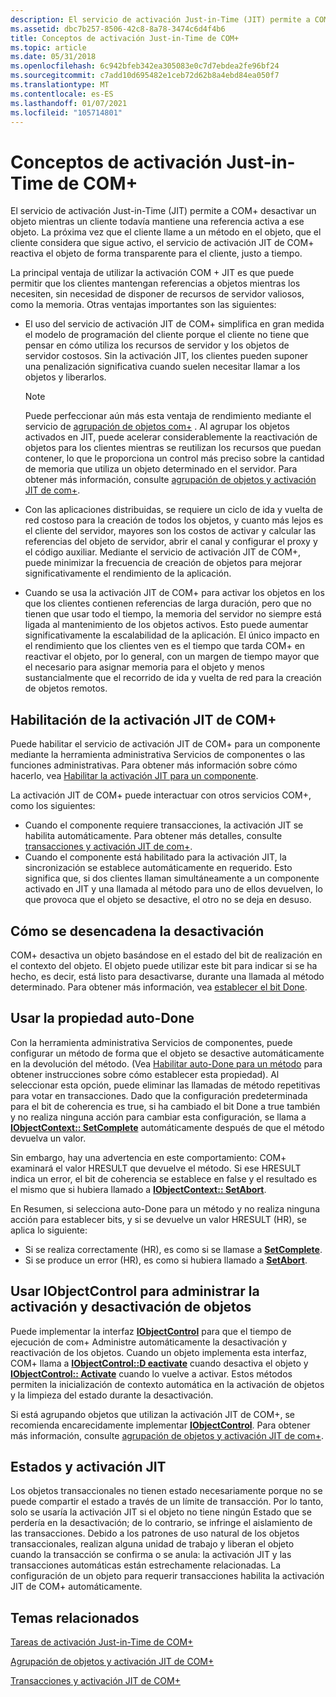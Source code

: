 ```yaml
---
description: El servicio de activación Just-in-Time (JIT) permite a COM+ desactivar un objeto mientras un cliente todavía mantiene una referencia activa a ese objeto.
ms.assetid: dbc7b257-8506-42c8-8a78-3474c6d4f4b6
title: Conceptos de activación Just-in-Time de COM+
ms.topic: article
ms.date: 05/31/2018
ms.openlocfilehash: 6c942bfeb342ea305083e0c7d7ebdea2fe96bf24
ms.sourcegitcommit: c7add10d695482e1ceb72d62b8a4ebd84ea050f7
ms.translationtype: MT
ms.contentlocale: es-ES
ms.lasthandoff: 01/07/2021
ms.locfileid: "105714801"
---
```

# <a name="com-just-in-time-activation-concepts"></a>Conceptos de activación Just-in-Time de COM+

El servicio de activación Just-in-Time (JIT) permite a COM+ desactivar un objeto mientras un cliente todavía mantiene una referencia activa a ese objeto. La próxima vez que el cliente llame a un método en el objeto, que el cliente considera que sigue activo, el servicio de activación JIT de COM+ reactiva el objeto de forma transparente para el cliente, justo a tiempo.

La principal ventaja de utilizar la activación COM + JIT es que puede permitir que los clientes mantengan referencias a objetos mientras los necesiten, sin necesidad de disponer de recursos de servidor valiosos, como la memoria. Otras ventajas importantes son las siguientes:

-   El uso del servicio de activación JIT de COM+ simplifica en gran medida el modelo de programación del cliente porque el cliente no tiene que pensar en cómo utiliza los recursos de servidor y los objetos de servidor costosos. Sin la activación JIT, los clientes pueden suponer una penalización significativa cuando suelen necesitar llamar a los objetos y liberarlos.
    > [!Note]  
    > Puede perfeccionar aún más esta ventaja de rendimiento mediante el servicio de [agrupación de objetos com+](com--object-pooling.md) . Al agrupar los objetos activados en JIT, puede acelerar considerablemente la reactivación de objetos para los clientes mientras se reutilizan los recursos que puedan contener, lo que le proporciona un control más preciso sobre la cantidad de memoria que utiliza un objeto determinado en el servidor. Para obtener más información, consulte [agrupación de objetos y activación JIT de com+](object-pooling-and-com--jit-activation.md).

     

-   Con las aplicaciones distribuidas, se requiere un ciclo de ida y vuelta de red costoso para la creación de todos los objetos, y cuanto más lejos es el cliente del servidor, mayores son los costos de activar y calcular las referencias del objeto de servidor, abrir el canal y configurar el proxy y el código auxiliar. Mediante el servicio de activación JIT de COM+, puede minimizar la frecuencia de creación de objetos para mejorar significativamente el rendimiento de la aplicación.
-   Cuando se usa la activación JIT de COM+ para activar los objetos en los que los clientes contienen referencias de larga duración, pero que no tienen que usar todo el tiempo, la memoria del servidor no siempre está ligada al mantenimiento de los objetos activos. Esto puede aumentar significativamente la escalabilidad de la aplicación. El único impacto en el rendimiento que los clientes ven es el tiempo que tarda COM+ en reactivar el objeto, por lo general, con un margen de tiempo mayor que el necesario para asignar memoria para el objeto y menos sustancialmente que el recorrido de ida y vuelta de red para la creación de objetos remotos.

## <a name="enabling-com-jit-activation"></a>Habilitación de la activación JIT de COM+

Puede habilitar el servicio de activación JIT de COM+ para un componente mediante la herramienta administrativa Servicios de componentes o las funciones administrativas. Para obtener más información sobre cómo hacerlo, vea [Habilitar la activación JIT para un componente](enabling-jit-activation-for-a-component.md).

La activación JIT de COM+ puede interactuar con otros servicios COM+, como los siguientes:

-   Cuando el componente requiere transacciones, la activación JIT se habilita automáticamente. Para obtener más detalles, consulte [transacciones y activación JIT de com+](transactions-and-com--jit-activation.md).
-   Cuando el componente está habilitado para la activación JIT, la sincronización se establece automáticamente en requerido. Esto significa que, si dos clientes llaman simultáneamente a un componente activado en JIT y una llamada al método para uno de ellos devuelven, lo que provoca que el objeto se desactive, el otro no se deja en desuso.

## <a name="how-deactivation-is-triggered"></a>Cómo se desencadena la desactivación

COM+ desactiva un objeto basándose en el estado del bit de realización en el contexto del objeto. El objeto puede utilizar este bit para indicar si se ha hecho, es decir, está listo para desactivarse, durante una llamada al método determinado. Para obtener más información, vea [establecer el bit Done](setting-the-done-bit.md).

## <a name="using-the-auto-done-property"></a>Usar la propiedad auto-Done

Con la herramienta administrativa Servicios de componentes, puede configurar un método de forma que el objeto se desactive automáticamente en la devolución del método. (Vea [Habilitar auto-Done para un método](enabling-auto-done-for-a-method.md) para obtener instrucciones sobre cómo establecer esta propiedad). Al seleccionar esta opción, puede eliminar las llamadas de método repetitivas para votar en transacciones. Dado que la configuración predeterminada para el bit de coherencia es true, si ha cambiado el bit Done a true también y no realiza ninguna acción para cambiar esta configuración, se llama a [**IObjectContext:: SetComplete**](/windows/desktop/api/ComSvcs/nf-comsvcs-iobjectcontext-setcomplete) automáticamente después de que el método devuelva un valor.

Sin embargo, hay una advertencia en este comportamiento: COM+ examinará el valor HRESULT que devuelve el método. Si ese HRESULT indica un error, el bit de coherencia se establece en false y el resultado es el mismo que si hubiera llamado a [**IObjectContext:: SetAbort**](/windows/desktop/api/ComSvcs/nf-comsvcs-iobjectcontext-setabort).

En Resumen, si selecciona auto-Done para un método y no realiza ninguna acción para establecer bits, y si se devuelve un valor HRESULT (HR), se aplica lo siguiente:

-   Si se realiza correctamente (HR), es como si se llamase a [**SetComplete**](/windows/desktop/api/ComSvcs/nf-comsvcs-iobjectcontext-setcomplete).
-   Si se produce un error (HR), es como si hubiera llamado a [**SetAbort**](/windows/desktop/api/ComSvcs/nf-comsvcs-iobjectcontext-setabort).

## <a name="using-iobjectcontrol-to-manage-object-activation-and-deactivation"></a>Usar IObjectControl para administrar la activación y desactivación de objetos

Puede implementar la interfaz [**IObjectControl**](/windows/desktop/api/ComSvcs/nn-comsvcs-iobjectcontrol) para que el tiempo de ejecución de com+ Administre automáticamente la desactivación y reactivación de los objetos. Cuando un objeto implementa esta interfaz, COM+ llama a [**IObjectControl::D eactivate**](/windows/desktop/api/ComSvcs/nf-comsvcs-iobjectcontrol-deactivate) cuando desactiva el objeto y [**IObjectControl:: Activate**](/windows/desktop/api/ComSvcs/nf-comsvcs-iobjectcontrol-activate) cuando lo vuelve a activar. Estos métodos permiten la inicialización de contexto automática en la activación de objetos y la limpieza del estado durante la desactivación.

Si está agrupando objetos que utilizan la activación JIT de COM+, se recomienda encarecidamente implementar [**IObjectControl**](/windows/desktop/api/ComSvcs/nn-comsvcs-iobjectcontrol). Para obtener más información, consulte [agrupación de objetos y activación JIT de com+](object-pooling-and-com--jit-activation.md).

## <a name="statelessness-and-jit-activation"></a>Estados y activación JIT

Los objetos transaccionales no tienen estado necesariamente porque no se puede compartir el estado a través de un límite de transacción. Por lo tanto, solo se usaría la activación JIT si el objeto no tiene ningún Estado que se perdería en la desactivación; de lo contrario, se infringe el aislamiento de las transacciones. Debido a los patrones de uso natural de los objetos transaccionales, realizan alguna unidad de trabajo y liberan el objeto cuando la transacción se confirma o se anula: la activación JIT y las transacciones automáticas están estrechamente relacionadas. La configuración de un objeto para requerir transacciones habilita la activación JIT de COM+ automáticamente.

## <a name="related-topics"></a>Temas relacionados

<dl> <dt>

[Tareas de activación Just-in-Time de COM+](com--just-in-time-activation-tasks.md)
</dt> <dt>

[Agrupación de objetos y activación JIT de COM+](object-pooling-and-com--jit-activation.md)
</dt> <dt>

[Transacciones y activación JIT de COM+](transactions-and-com--jit-activation.md)
</dt> </dl>

 

 



